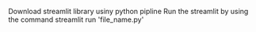 Download streamlit library usiny python pipline
Run the streamlit by using the command streamlit run 'file_name.py'
